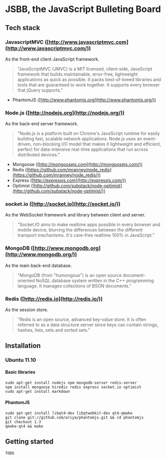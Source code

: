 JSBB, the JavaScript Bulleting Board
====================================

Tech stack
----------

### JavascriptMVC ([http://www.javascriptmvc.com](http://www.javascriptmvc.com/))

As the front-end client JavaScript framework.   
 
> "JavaScriptMVC (JMVC) is a MIT licensed, client-side, JavaScript framework
>  that builds maintainable, error-free, lightweight applications as quick
>  as possible. It packs best-of-breed libraries and tools that are
>  guaranteed to work together. It supports every browser that jQuery
>  supports."
	 
- PhantomJS ([http://www.phantomjs.org](http://www.phantomjs.org/))

### Node.js ([http://nodejs.org](http://nodejs.org/))

As the back-end server framework.

> "Node.js is a platform built on Chrome's JavaScript runtime for easily
>  building fast, scalable network applications. Node.js uses an
>  event-driven, non-blocking I/O model that makes it lightweight and
>  efficient, perfect for data-intensive real-time applications that run
>  across distributed devices."
	 	
- Mongoose ([http://mongoosejs.com](http://mongoosejs.com/))
- Redis ([https://github.com/mranney/node_redis](https://github.com/mranney/node_redis/))
- Express ([http://expressjs.com](http://expressjs.com/))
- Optimist ([http://github.com/substack/node-optimist](http://github.com/substack/node-optimist/))

### socket.io ([http://socket.io](http://socket.io/))

As the WebSocket framework and library between client and server.

> "Socket.IO aims to make realtime apps possible in every browser and mobile
> device, blurring the differences between the different transport mechanisms.
> It's care-free realtime 100% in JavaScript."

### MongoDB ([http://www.mongodb.org](http://www.mongodb.org/))

As the main back-end database.

> "MongoDB (from "humongous") is an open source document-oriented NoSQL
>  database system written in the C++ programming language. It manages
>  collections of BSON documents."

### Redis ([http://redis.io](http://redis.io/))

As the session store.

> "Redis is an open source, advanced key-value store. It is often referred
>  to as a data structure server since keys can contain strings, hashes,
>  lists, sets and sorted sets."

Installation
------------

### Ubuntu 11.10

#### Basic libraries

    sudo apt-get install nodejs npm mongodb-server redis-server
    npm install mongoose hiredis redis express socket.io optimist
    sudo apt-get install markdown

#### PhantomJS

    sudo apt-get install libqt4-dev libqtwebkit-dev qt4-qmake
    git clone git://github.com/ariya/phantomjs.git && cd phantomjs
    git checkout 1.3
    qmake-qt4 && make

Getting started
---------------

    TODO
